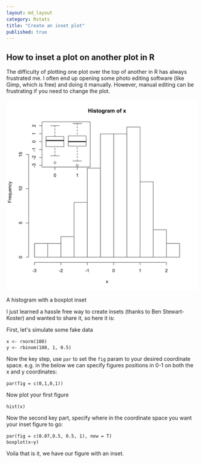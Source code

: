 ```yaml
---
layout: md_layout
category: Rstats
title: "Create an inset plot"
published: true  
---
```


## How to inset a plot on another plot in R  

The difficulty of plotting one plot over the top of another in R has always frustrated me. I often end up opening some photo editing software (like Gimp, which is free) and doing it manually. However, manual editing can be frustrating if you need to change the plot.  

<div class = "image_caption">
<img src ="/Images/inset_plot.png" alt="" class="image_float"/>
<p> A histogram with a boxplot inset </p>
</div>   

I just learned a hassle free way to create insets (thanks to Ben Stewart-Koster) and wanted to share it, so here it is:

First, let's simulate some fake data  

```
x <- rnorm(100)
y <- rbinom(100, 1, 0.5)
```     

Now the key step, use `par` to set the `fig` param to your desired coordinate space. e.g. in the below we can specify figures positions in 0-1 on both the x and y coordinates:  

```
par(fig = c(0,1,0,1))
```  
Now plot your first figure
```
hist(x)
```  

Now the second key part, specify where in the coordinate space you want your inset figure to go:  
```
par(fig = c(0.07,0.5, 0.5, 1), new = T)
boxplot(x~y)
```  

Voila that is it, we have our figure with an inset.  
